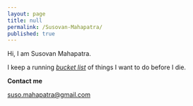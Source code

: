 ```yaml
---
layout: page
title: null
permalink: /Susovan-Mahapatra/
published: true
---
```

Hi, I am Susovan Mahapatra. 

I keep a running <i>[bucket list](https://whysosuso.com/Susovan-Mahapatra-bucket-list/)</i> of things I want to do before I die. 
<p><b>Contact me</b></p>

[suso.mahapatra@gmail.com](mailto:suso.mahapatra@gmail.com)

<p></p>
<p></p>
<p></p>
<p></p>
<p></p>
<p></p>
<p></p>
<p></p>
<p></p>
<p></p>
<p></p>
<p></p>
<p></p>
<p></p>
<p></p>
<p></p>